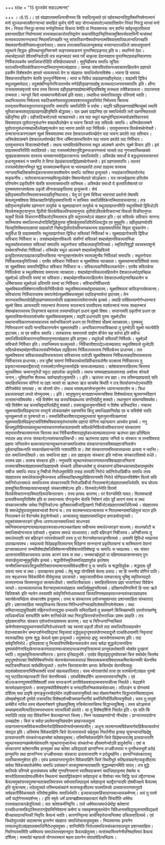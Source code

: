 +++
title = "15 युञ्जन्नेवं सदाऽऽत्मानम्"

+++
।।6.15।। एवं संप्रज्ञातसमाधिनासीनस्य किं स्यादित्युच्यते एवं
रहोवस्थानादिपूर्वोक्तनियमेनात्मानं मनो युञ्जन्नभ्यासवैराग्याभ्यां
समाहितं कुर्वन् योगी सदा योगाभ्यासपरोऽभ्यासातिशयेन नियतं निरुद्धं मानसं
मनो येन। नियता निरुद्धा मानसा मनोवृत्तिरूपा विकारा येनेति वा नियतमानसः
सन् शान्तिं सर्ववृत्त्युपरतिरूपां प्रशान्तवाहितां निर्वाणपरमां
तत्त्वसाक्षात्कारोत्पत्तिद्वारेण
सकार्याविद्यानिवृत्तिरूपमुक्तिपर्यवसायिनीं मत्संस्थां
मत्स्वरूपपरमानन्दरूपां निष्ठामधिगच्छति नतु
सांसारिकाण्यैश्वर्याण्यनात्मविषयसमाधिफलान्यधिगच्छति
तेषामपवर्गोपयोगिसमाध्युपसर्गत्वात्। तथाच तत्तत्समाधिफलान्युक्त्वाह
भगवान्पतञ्जलिःते समाधावुपसर्गा व्युत्थाने सिद्धयः इतिस्थान्युपनिमन्त्रणे
सङ्गस्मयाकरणं पुनरनिष्टप्रङ्गात् इति च। स्थानिनो देवाः। तथाचोद्दालको
देवैरामन्त्रितोऽपि तत्र सङ्गमादरं स्मयं गर्वं चाकृत्वा देवानवज्ञाय
पुनरनिष्टप्रसङनिवारणाय निर्विकल्पकमेव समाधिमकरोदिति वसिष्ठेपाख्यायते।
मुमुभिर्हेयश्च समाधिः सूत्रितः
पतञ्जलिनावितर्कविचारानन्दास्मितानुगमात्संप्रज्ञातः। सम्यक्
संशयविपर्ययानध्यवसायरहितत्वेन प्रज्ञायते प्रकर्षेण विशेषरूपेण ज्ञायते
भाव्यस्वरूपं येन स संप्रज्ञातः समाधिर्भावनाविशेषः। भावना हि भावस्य
विषयान्तरपरिहारेण चेतसि पुनःपुनर्निवेशनम्। भाव्यं च त्रिविधं
ग्राह्यग्रहणग्रहीतृभेदात्। ग्राह्यमपि द्विविधं स्थूलसूक्ष्मभेदात्।
तदुक्तंक्षीणवृत्तेरभिजातस्येव मणेर्ग्रहीतृग्रहणग्राह्येषु
तत्स्थतदञ्जनतासमापत्तिः इति। क्षीणा राजसतामसवृत्तयो यस्य तस्य चित्तस्य
ग्रहीतृग्रहणग्राह्येष्वात्मेन्द्रियविषयेषु तत्स्थता तत्रैवैकाग्रकता।
तदञ्जनता तन्मयता। न्यग्भूते चित्ते भाव्यमानस्यैवोत्कर्ष इति यावत्।
तथाविधा समापत्तिस्तद्रूपः परिणामो भवति। यथाभिजातस्य निर्मलस्य
स्फटिकमणेस्तत्तदुपाश्रयवशात्तत्तद्रूपापत्तिरेवं निर्मलस्य चित्तस्य
तत्तद्भावनीयवस्तूपरागतत्तद्रूपापत्तिः समापत्तिः समाधिरिति च पर्यायः।
यद्यपि ग्रहीतृग्रहणग्राह्येष्वित्युक्तं तथापि
भूमिकाक्रमवशाद्ग्राह्यग्रहणग्रहीतृष्विति बोद्धव्यम्। यतः प्रथमं
ग्राह्यनिष्ठ एव समाधिर्भवति ततो ग्रहणनिष्ठस्ततो ग्रहीतृनिष्ठ इति।
ग्रहीत्रादिक्रमोऽप्यग्रे व्याख्यास्यते। तत्र यदा स्थूलं
महाभूतेन्द्रियात्मकषोडशविकाररूपं विषयमादाय पूर्वापरानुसंधानेन
शब्दार्थोल्लेखेन च भावना क्रियते तदा सवितर्कः समाधिः। अस्मिन्नेवालम्बने
पूर्वापरानुसंधानशब्दार्थोल्लेखशून्यत्वेन यदा भावना प्रवर्तते तदा
निर्वितर्कः। एतावुभावप्यत्र वितर्कशब्देनोक्तौ। तन्मात्रान्तःकरणलक्षणं
सूक्ष्मं विषयमालम्ब्य तस्य देशकालधर्मावच्छेदेन यदा भावना प्रवर्तते तदा
सविचारः। अस्मिन्नेवालम्बने देशकालधर्मावच्छेदं विना धर्मिमात्रावभासित्वेन
यदा भावना प्रवर्तते तदा निर्विचारः। एतावुभावप्यत्र विचारशब्देनोक्तौ।
तथाच भाष्यंवितर्कश्चित्तस्य स्थूल आलम्बने आभोगः सूक्ष्मे विचारः इति। इयं
ग्राह्यसमापत्तिरिति व्यपदिश्यते। यदा रजस्तमोलेशानुविद्धमन्तःकरणसत्त्वं
भाव्यते तदा गुणभावाच्चिच्छक्तेः सुखप्रकाशमयस्य सत्त्वस्य
भाव्यमानस्योद्रेकात्सानन्दः समाधिर्भवति। अस्मिन्नेव समाधौ ये
बद्धधृतयस्तत्त्वान्तरं प्रधानपुरुषरूपं न पश्यन्ति ते विगत
देहाहंकारत्वाद्विदेहशब्देनोच्यन्ते। इयं ग्रहणसमापत्तिः। ततःपरं
रजस्तमोलेशानभिभूतं शुद्धं सत्त्वमालम्बनीकृत्य या भावनप्रवर्तते तस्यां
ग्राह्यस्य सत्त्वस्य न्यग्भावाच्चितिशक्तेरुद्रेकात्सत्तामात्रावशेषत्वेन
समाधिः सास्मित इत्युच्यते। नचाहंकारास्मितयोरभेदः शङ्कनीयः।
यतोयत्रान्तःकरणमहमित्युल्लेखेन विषयान्वेदयते सोऽहंकारः। यत्र
त्वन्तर्मुखतया प्रतिलोम परिणामेन प्रकृतिलीने चेतसि सत्तामात्रमवभाति
सास्मिता। अस्मिन्नेव समाधौ ये कृतपरितोषास्ते परं पुरुषमपश्यन्तश्चेतसः
प्रकृतौ लीनत्वात्प्रकृतिलया इत्युच्यन्ते। सेयं
ग्रहीतृसमापत्तिरस्मितामात्ररूपग्रहीतृनिष्ठत्वात्। येतु परं पुरुषं
विविच्य भावनायां प्रवर्तन्ते तेषामपि केवलपुरुषविषया
विवेकख्यातिर्गहीतृसमापत्तिरपि न सास्मितः
समाधिर्विवेकेनास्मितायास्त्यागात्। तत्र ग्रहीतृभानपूर्वकमेव ग्रहणभानं
तत्पूर्वकं च सूक्ष्मग्राह्यभानं तत्पूर्वकं च स्थूलग्राह्यभानमिति
स्थूलविषयो द्विविधोऽपि वितर्कश्चतुष्टयानुगतः द्वितीयो
वितर्कविकलस्त्रितयानुगतः तृतीयोऽवितर्कविचाराभ्यां विकलो विक्रीयानुगतः
चतुर्थो वितर्क विचारानन्दैर्विकलोऽस्मितामात्र इति चतुरवस्थोऽयं
संप्रज्ञात इति। एवं सवितर्कः सविचारः सानन्दः सास्मितश्च
समाधिरन्तर्धानादिसिद्धिहेतुतया मुक्तिहेतुसमाधिविरोधित्वाद्धेय एव
मुमुक्षुभिः। ग्रहीतृग्रहणयोरपि चित्तवृत्तिविषयतादशायां ग्राह्यकोटौ
निक्षेपाद्धेयोपादेयविभागकथनाय ग्राह्यसमापत्तिरेव विवृता सूत्रकारेण।
चतुर्विधा हि ग्राह्यसमापत्तिः स्थूलग्राह्यगोचरा द्विविधा सवितर्का
निर्वितर्का च। सूक्ष्मग्राह्यगोचरापि द्विविधा सविचारा निर्विचारा च।
तत्रशब्दार्थज्ञानविकल्पैः संकीर्णा सवितर्का शब्दार्थज्ञानविकल्पसंभिन्ना
स्थूलार्थावभासरूपा सवितर्का समापत्तिः स्थूलगोचरा
सविकल्पकवृत्तिरित्यर्थः। स्मृतिपरिशुद्धौ स्वस्वरूपशून्ये
वार्थमात्रनिर्भासा निर्वितर्का। तस्मिन्नेव स्थूल आलम्बने
शब्दार्थस्मृतिप्रविलये प्रत्युदितस्पष्टग्राह्याकारप्रतिभासितया
न्यग्भूतज्ञानांशत्वेन स्वरूपशून्यैव निर्वितर्का समापत्तिः। स्थूलगोचरा
निर्विकल्पकवृत्तिरित्यर्थः। एतयैव सविचारा निर्विचारा च सूक्ष्मविषया
व्याख्याता। सूक्ष्मस्तन्मात्रादिर्विषयो यस्याः सा सूक्ष्मविषया
समापत्तिर्द्विविधा सविचारा निर्विचारा च। सविकल्पकनिर्विकल्पकभेदेन। एतयैव
सवितर्कया निर्वितर्कया च स्थूलविषयया समापत्त्या व्याख्याता।
शब्दार्थज्ञानविकल्पसहितत्वेन देशकालधर्माद्यवच्छिन्नः सूक्ष्मोऽर्थः
प्रतिभाति यस्यां सा सविचारा। शब्दार्थज्ञानविकल्परहितत्वेन
देशकालधर्माद्यनवच्छिन्नत्वेन च धर्मिमात्रतया सूक्ष्मोऽर्थः प्रतिभाति
यस्यां सा निर्विचारा। सविचारनिर्विचारयोः
सूक्ष्मविषयत्वविशेषणात्सवितर्कनिर्वितर्कयोः
स्थूलविषयत्वमर्थाद्व्याख्यातम्। सूक्ष्मविषयत्वं चालिङ्गपर्यवसानम्।
सविचाराया निर्विचारायाश्च समापत्तेर्यत्सूक्ष्मविषयत्वमुक्तं
तदलिङ्गपर्यन्तं द्रष्टव्यम्। तेन
सानन्दसास्मितयोर्ग्रहीतृग्रहणसमापत्त्योरपि ग्राह्मसमापत्तावेवान्तर्भाव
इत्यर्थः। तथाहि पार्थिवस्याणोर्गन्धतन्मात्रं सूक्ष्मो विषयः आप्यस्यापि
रसतन्मात्रं तैजसस्य रूपतन्मात्रं वायवीयस्य स्पर्शतन्मात्रं नभसः
शब्दतन्मात्रं तेषामहंकारस्तस्य लिङ्गमात्रं महत्तत्त्वं तस्याप्यलिङ्गं
प्रधानं सूक्ष्मो विषयः। सप्तानामपि प्रकृतीनां प्रधान एव
सूक्ष्मताविश्रान्तेस्तत्पर्यन्तमेव सूक्ष्मविषयत्वमुक्तम्। यद्यपि
प्रधानादपि पुरुषः सूक्ष्मोऽस्ति तथाप्यन्वयिकारणत्वाभावात्तस्य
सर्वान्वयिकारणे प्रधान एव निरतिशयं सौक्ष्म्यं व्याख्यातम्। पुरुषस्तु
निमित्तकारणं सदपि नान्वयिकारणत्वेन सूक्ष्मतामर्हति।
अन्वयिकारणत्वाविवक्षायां तु पुरुषोऽपि सूक्ष्मो भवत्येवेति द्रष्टव्यम्। ता
एव सबीजः समाधिः। ताश्चतस्त्रः समापत्तयो ग्राह्येण बीजेन सह वर्तन्त इति
सबीजः समाधिर्वितर्कविचारानन्दास्मितानुगमात्संप्रज्ञात इति प्रागुक्तः।
स्थूलेऽर्थे सवितर्को निर्वितर्कः। सूक्ष्मेऽर्थे सविचारो निर्विचार इति।
तत्रान्तिमस्य फलमुच्यते। निर्विचारवैशारद्येऽध्यात्मप्रसादः स्थूलविषयत्वे
तुल्येऽपि सवितर्कशब्दार्थज्ञानविकल्पसंकीर्णमपेक्ष्य तद्रहितस्य
निर्विकल्परूपस्य निर्वितर्कस्य प्राधान्यम्। ततः सूक्ष्मविषयस्य
सविकल्पकप्रतिभासरूपस्य सविचारस्य ततोऽपि सूक्ष्मविषयस्य
निर्विकल्पकप्रतिभासरूपस्य निर्विचारस्य प्राधान्यम्। तत्र पूर्वेषां
त्रयाणां निर्विचारार्थत्वान्निर्विचारफलेनैव फलवत्त्वं निर्विचारस्य तु
प्रकृष्टाभ्यासबलाद्वैशारद्ये रजस्तमोऽनभिभूतसत्त्वोद्रेके
सत्यध्यात्मप्रसादः। क्लेशवासनारहितस्य चित्तस्य भूतार्थविषयः क्रमाननुरोधी
स्फुटः प्रज्ञालोकः प्रादुर्भवति। तथाच भाष्यम्प्रज्ञाप्रसादमारुह्य
अशोच्यः शोचतो जनान्। भूमिष्ठानिव शैलस्थः सर्वान्प्राज्ञोऽनुपश्यति।।
इति। ऋतंभरा तत्र प्रज्ञा। तत्र तस्मिन्प्रज्ञाप्रसादे सति समाहितचित्तस्य
योगिनो या प्रज्ञा जायते सा ऋतंभरा ऋंत सत्यमेव बिभर्ति न तत्र
विपर्यासगन्धोऽप्यस्तीति यौगिक्येवेयं समाख्या। सा चोत्तमो योगः। तथाच
भाष्यम्आगमेनानुमानेन ध्यानाभ्यासरसेन च। त्रिधा प्रकल्पयन्प्रज्ञां लभते
योगमुत्तमम्।। इति। सातुश्रुतानु मानप्रज्ञाभ्यामन्यविषया विशेषार्थत्वात्
श्रुतमागमविज्ञानं तत्सामान्यविषयमेव। नहि विशेषेण सह कस्यचिच्छब्धस्य
संगतिर्ग्रहीतुं शक्यते। तथानुमानं सामान्यविषयमेव। नहि विशेषेण सह
कस्यचिद्व्याप्तिर्ग्रहीतुं शक्यते। तस्माच्छुतानुमानविषयो न विशेषः
कश्चिदस्ति। नचास्य सूक्ष्मव्यवहितविप्रकृष्टस्य वस्तुनो लोकप्रत्यक्षेण
ग्रहणमस्ति किंतु समाधिप्रज्ञानिर्ग्राह्य एव च सविशेषो भवति भूतसूक्ष्मगतो
वा पुरुषगतो वा। तस्मान्निर्विचारवैशारद्यसमुद्भवायां
श्रुतानुमानविलक्षणायां
सूक्ष्मव्यवहितविप्रकृष्टसर्वविशेषविषयायामृतंभरायामेव प्रज्ञायां योगिना
महान्प्रयत्न आस्थेय इत्यर्थः। ननु
क्षिप्तमूढविक्षिप्ताख्यव्युत्थानसंस्काराणामेकाग्रतायामपि
सवितर्कनिर्वितर्कसविचारजानां संस्काराणां सद्भावात्तैश्चाल्यमानस्य
चित्तस्य कथं निर्विचारवैशारद्यपूर्वकाध्यात्मप्रसादलभ्या ऋतंभरा प्रज्ञा
प्रतिष्ठिता स्यादत आह तज्जः संस्कारोऽन्यसंस्कारप्रतिबन्धी। तया ऋतंभरया
प्रज्ञया जनितो यः संस्कारः स तत्त्वविषयया प्रज्ञया जनितत्वेन
बलवत्त्वादन्यान्व्युत्थानजान्समाधिजांश्च
संस्कारानतत्त्वविषयप्रज्ञाजनितत्वेन दुर्बलान्प्रतिबध्नाति
स्वकार्याक्षमान्करोति नाशयतीति वा। तेषां संस्काराणामभिभवात्तत्प्रभवाः
प्रत्यया न भवन्ति। ततः समाधिरुपतिष्ठते। ततः समाधिजा प्रज्ञा। ततः
प्रज्ञाकृताः संस्कारा इति नवोनवः संस्कारातिशयो वर्धते। ततश्च प्रज्ञा।
ततश्च संस्कारा इति। ननुभवति
व्युत्थानसंस्काराणामतत्त्वविषयप्रज्ञाजनितानां
तत्त्वमात्रविषयसंप्रज्ञातसमाधिप्रज्ञाप्रभवैः संस्कारैः प्रतिबन्धस्तेषां
तु संस्काराणां प्रतिबन्धकाभावदेकाग्रभूमावेव सबीजः समाधिः स्यान्न तु
निर्बीजो निरोधभूमाविति तत्राह तस्यापि निरोधे सर्वनिरोधान्निर्बीजः समाधिः
तस्य संप्रज्ञातस्य समाधेरेकाग्रभूमिजन्यस्य
अपिशब्दात्क्षिप्तमूढविक्षिप्तानामपि निरोधे योगिप्रयत्नविशेषेण विलये सति
सर्वनिरोधात्समाधेः समाधिजस्य संस्कारस्यापि निरोधान्निर्बीजो
निरालम्बनोऽसंप्रज्ञातसमाधिर्भवति. सच चोपायः
प्राक्सूत्रितःविरामप्रत्ययाभ्यासपूर्वः संस्कारशेषोऽन्यः इति।
विरम्यतेऽनेनेति विरामो वितर्कविचारानन्दास्मितादिरूपचिन्तात्यागः। तस्य
प्रत्ययः कारणम्। परं वैराग्यमिति यावत्। विरामश्चासौ
प्रत्ययश्चित्तवृत्तिविशेष इति वा तस्याभ्यासः पौनःपुन्येन चेतसि निवेशनं
तदेव पूर्वं कारणं यस्य स तथा संस्कारमात्रशेषः सर्वथा निर्वृत्तिकोऽन्यः
पूर्वोक्तात्सबीजाद्विलक्षणो निर्बीजोऽसंप्रज्ञातसमाधिरित्यर्थः।
संप्रज्ञातस्य हि समाधेर्द्वावुपायावुक्तावभ्यासो वैराग्यं च। तत्र
सालम्बनत्वादभ्यासस्य न निरालम्बनसमाधिहेतुत्वं घटत इति निरालम्बनं परं
वैराग्यमेव हेतुत्वेनोच्यते। अभ्यासस्तु संप्रज्ञातसमाधिद्वारा
प्रणाड्योपयुज्यते। तदुक्तंत्रयमन्तरङगं पूर्वेभ्यः धारणाध्यानसमाधिरूपं
साधनत्रयं यमनियमासनप्राणायामप्रत्याहाररूपसाधनपञ्चकापेक्षया सबीजस्य
समाधेरन्तरङ्गं साधनम्। साधनकोटौ च समाधिशब्देनाभ्यास एवोच्यते। मुख्यस्य
समाधेः साध्यत्वात्। तदपि बहिरङ्गं निर्बीजस्य। अनिर्बीजस्य तु समाधेस्तदपि
त्रयं बहिरङ्गं परंपरयोपकारि तस्य तु परं वैराग्यमेवान्तरङ्गमित्यर्थः।
अयमपि द्विविधो भवप्रत्यय उपायप्रत्ययश्च। भवप्रत्ययो विदेहप्रकृतिलयानाम्
विदेहानां सानन्दानां प्रकृतिलयानां च सास्मितानां देवानां
प्राग्व्याख्यातानां जन्मविशेषादोषधिविशेषान्मन्त्रविशेषात्तपोविशेषाद्वा
यः समाधिः स भवप्रत्ययः। भवः संसार आत्मनात्मविवेकाभावरूपः प्रत्ययः कारणं
यस्य स तथा। जन्ममात्रहेतुको वा पक्षिणामाकाशगमनवत् पुनः
संसारहेतुत्वान्मुमुक्षुभिर्हेय
इत्यर्थः। श्रद्धावीर्यस्मृतिसमाधिप्रज्ञापूर्वक इतरेषाम्
जन्मौषधिमन्त्रतपःसिद्धव्यतिरिक्तानामात्मानात्मविवेकदर्शिनां तु यः समाधिः
स श्रद्धादिपूर्वकः। श्रद्धादयः पूर्वे उपाया यस्य स तथा। उपायप्रत्यय
इत्यर्थः। तेषु श्रद्धा योगविषये चेतसः प्रसादः। सा हि जननीव योगिनं पाति।
ततः श्रद्दधानस्य विवेकार्थिनो वीर्यमुत्साह उपजायते। समुपजातवीर्यस्य
पाश्चात्त्यासु भूमिषु स्मृतिरुत्पद्यते तत्स्मरणाच्च चित्तमनाकुलं
सत्समाधीयते। समाधिरत्रैकाग्रता। समाहितचित्तस्य प्रज्ञा भाव्यगोचरा
विवेकेन जायते। तदभ्यासात्पराच्च वैराग्याद्भवत्यसंप्रज्ञातः
समाधिर्मुमुक्षूणामित्यर्थः। प्रतिक्षणपरिणामिनो हि भावा ऋते चितिशक्तेः इति
न्यायेन तस्यामपि सर्ववृत्तिनिरोधावस्थायां
चित्तपरिणामप्रवाहस्तज्जन्यसंस्कारप्रवाहश्च भवत्येवेत्यभिप्रेत्य
संस्कारशेष इत्युक्तम्। तस्य च संस्कारस्य प्रयोजनमुक्तन्ततः
प्रशान्तवाहिता संस्कारात् इति। प्रशान्तवाहिता नामावृत्तिकस्य चित्तस्य
निरिन्धनाग्निवत्प्रतिलोमपरिणामेनोपशमः। यथा समिदाज्याद्याहुतिप्रक्षेपे
वह्निरुत्तरोत्तरवृद्ध्या प्रज्वलति समिदादिक्षये तु प्रथमक्षणे
किंचिच्छाम्यति उत्तरोत्तरक्षणेषु त्वधिकमधिकं शाम्यतीति क्रमेण
शान्तिर्वर्धते तथा निरुद्धचित्तस्योत्तरोत्तराधिकः प्रशमः प्रवहति। तत्र
पूर्वप्रशमजनितः संस्कार एवोत्तरोत्तरप्रशमस्य कारणम्। यदा च
निरिन्धनाग्निवच्चित्तं क्रमेणोपशाम्यद्व्युत्थानसमाधिनिरोधसंस्कारैः सह
स्वस्यां प्रकृतौ लीयते तदा समाधिपरिपाकप्रभवेन वेदान्तवाक्यजेन
सम्यग्दर्शनेनाविद्यायां निवृत्तायां तद्धेतुकदृग्दृश्यसंयोगाभावाद्वृत्तौ
पञ्चविधायामपि निवृत्तायां स्वरूपप्रतिष्ठः पुरुषः शुद्धः केवलो मुक्त
इत्युच्यते। तदुक्तंतदा द्रष्टुः स्वरूपेणावस्थानम् इति। तदा
सर्ववृत्तिनिरोधे। वृत्तिदशायां तु नित्यापरिणामिचैतन्यरूपत्वेन तस्य
सर्वदा शुद्धत्वेऽप्यनादिना
दृश्यसंयोगेनाविद्यकेनान्तःकरणतादात्म्याध्यासादन्तःकरणवृत्तिसारूप्यं
प्राप्नुवन्नभोक्तापि भोक्तेव दुःखानां भवति। तदुक्तंवृत्तिसारूप्यमितरत्र।
इतरत्र वृत्तिप्रादुर्भावे। एतदेव विवृतंद्रष्टृदृश्योपरक्तं चित्तं
सर्वार्थम् चित्तमेव द्रष्टृदृश्योपरक्तं विषयिविषयनिर्भासं
चेतनाचेतनस्वरूपापन्नं विषयात्मकमप्यविषयात्मकमिवाचेतनमपि चेतनमिव
स्फटिकमणिकल्पं सर्वार्थमित्युच्यते। तदनेन चित्तसारूप्येण भ्रान्ताः
केचित्तदेव चेतनमित्याहुः तदसंख्येयवासनाभिश्चित्तमपि परार्थं
संहत्यकारित्वात्। यस्य भोगापवर्गार्थं तत्स एव परश्चेतनोऽसंहतः पुरुषो नतु
घटादिवत्संहत्यकारि चित्तं चेतनमित्यर्थः। एवंचविशेषदर्शिन
आत्मभावभावनानिवृत्तिः। एवं योऽन्तःकरणपुरुषयोर्विशेषदर्शी तस्य यान्तःकरणे
प्रागविवेकवशादात्मभावनासीत्सा निवर्तते। भेददर्शने सत्यभेदभ्रमानुपपत्तेः।
सत्त्वपुरुषयोर्विशेषदर्शनं च भगवदर्पितनिष्कामकर्मसाध्यम्। तल्लिङंग च
योगभाष्ये दर्शितम् यथा प्रावृषि तृणाङ्कुरस्योद्भेदेन तद्बीजसत्तानुमीयते
तथा मोक्षमार्गश्रवणेन सिद्धान्तरुचिवशाद्यस्य लोमहर्षाश्रुपातौ दृश्येते
तत्राप्यस्ति विशेषदर्शनबीजमपवर्गभागीयं कर्माभिनिर्वर्तितमित्यनुमीयते।
यस्य तु तादृशं कर्मबीजं नास्ति तस्य मोक्षमार्गश्रवणे पूर्वपक्षयुक्तिषु
रुचिर्भवत्यरुचिश्च सिद्धान्तयुक्तिषु। तस्य कोऽहमासं
कथमहमासमित्यादिरात्मभावभावना स्वाभाविकी प्रवर्तते। सा तु विशेषदर्शिनो
निवर्तत इति। एंव सति किं स्यादिति तदाह तदा विवेकनिम्नं कैवल्यप्राग्भारं
चित्तम्। निम्नं जलप्रवहणयोग्यो नीचदेशः। प्राग्भारस्तदयोग्य उच्चप्रदेशः।
चित्तं च सर्वदा प्रवर्तमानवृत्तिप्रवाहेण प्रवहज्जलतुल्यं
तत्प्रागात्मानात्मविवेकरूपविमार्गवाहिविषयभोगपर्यन्तमस्यासीत्। अधुना
त्वात्मानात्मविवेकमार्गवाहिकैवल्यपर्यन्तं संपद्यत इति। अस्मिंश्च
विवेकवाहिनि चित्ते येऽन्तरायास्ते सहेतुका निवर्तनीया इत्याह
सूत्राभ्यान्तच्छिद्रेषु प्रत्ययान्तराणि संस्कारेभ्यःहानमेषां
क्लेशवदुक्तम्। तस्मिन्विवेकवाहिनि चित्ते छिद्रेष्वन्तरालेषु
प्रत्ययान्तराणि व्युत्थानरूपाण्यहंममेत्येवंरूपाणि व्युत्थानानुभवजेभ्यः
संस्कारेभ्यः क्षीयमाणेभ्योऽपि प्रादुर्भवन्ति। एषां च संस्काराणां
क्लेशानामिव हानमुक्तं यथा क्लेशा अविद्यादयो ज्ञानाग्निना दग्धबीजभावा न
पुनश्चित्तभूमौ प्ररोहं प्राप्नुवन्ति तथा ज्ञानाग्निना दग्धबीजभावाः
संस्काराः प्रत्ययान्तराणि न प्ररोढुमर्हन्ति। ज्ञानाग्निसंस्कारास्तु
यावच्चित्तमनुशेरत इति। एवंच प्रत्ययान्तरानुदयेन विवेकवाहिनि चित्ते
स्थिरीभूते सतिप्रसंख्यानेऽप्यकुसीदस्य सर्वथा विवेकख्यातेर्धर्ममेघः
समाधिः प्रसंख्यानं सत्त्वपुरुषान्यताख्यातिः शुद्धात्मज्ञानमिति यावत्।
तत्र बुद्धेः सात्त्विके परिणामे कृतसंयमस्य सर्वेषां गुणपरिणामानां
स्वामिवदाक्रमणं सर्वाधिष्ठातृत्वम् तेषामेव च
शान्तोदिताव्यपदेश्यधर्मित्वेन स्थितानां यथावद्विवेकज्ञानं सर्वज्ञातृत्वं
च विशोका नाम सिद्धिः फलं तद्वैराग्याच्च
कैवल्यमुक्तंसत्त्वपुरुषान्यताख्यातिमात्रस्य सर्वभावाधिष्ठातृत्वं
सर्वज्ञातृत्वं चतद्वैराग्यादपि दोषबीजक्षये कैवल्यम् इति सूत्राभ्याम्।
तदेतदुच्यते तस्मिन्प्रसंख्याने सत्यप्यकुसीदस्य फलमलिप्सोः
प्रत्ययान्तराणामनुदये सर्वप्रकारैर्विवेकख्यातेः परिपोषाद्धर्ममेघः
समाधिर्भवति। इज्याचारदमाहिंसादानस्वाध्यायकर्मणाम्। अयं तु परमो धर्मो
यद्योगेनात्मदर्शनम्।। इति स्मृतेः धर्मं प्रत्यग्ब्रह्मैक्यसाक्षात्कारं
मेहति सिंचतीति धर्ममेघः तत्त्वसाक्षात्कारहेतुरित्यर्थः। ततः
क्लेशकर्मनिवृत्तिः। ततो धर्ममेघात्समाधेर्धर्माद्वा क्लेशानां
पञ्चविधानामविद्यास्मितारागद्वेषाभिनिवेशानां कर्मणां च
रक्तकृष्णशुक्लभेदेन त्रिविधानामविद्यामूलानामविद्याक्षये
बीजक्षयादात्यन्तिकी निवृत्तिः कैवल्यं भवति। कारणनिवृत्त्या
कार्यनिवृत्तेरात्यन्तिक्या उचितत्वादित्यर्थः। एवं स्थितेयुञ्जन्नेवं
सदात्मानम् इत्यनेन संप्रज्ञातः समाधिरेकाग्रभूमावुक्तः। नियतमानसः इत्यनेन
तत्फलभूतोऽसंप्रज्ञातसमाधिर्निरोधभूमावुक्तः। शान्तिमिति
निरोधसमाधिजसंस्कारफलभूता प्रशान्तवाहिता। निर्वाणपरमामिति धर्ममेघस्य
समाधेस्तत्त्वज्ञानद्वारा कैवल्यहेतुत्वम्। मत्संस्थामित्यनेनौपनिषदभिमतं
कैवल्यं दर्शितम्। यस्मादेवं महाफलो योगस्तस्मात्तं महता प्रयत्नेन
संपादयेदित्यभिप्रायः।

